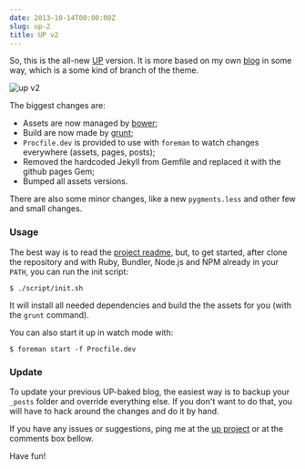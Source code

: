 ```yaml
---
date: 2013-10-14T00:00:00Z
slug: up-2
title: UP v2
---
```


So, this is the all-new [UP][up] version. It is more based
on my own [blog][my-blog] in some way, which is a some kind
of branch of the theme.

![up v2](http://f.cl.ly/items/1k0B3m21451e0G1i3u0F/up_v2.png)

The biggest changes are:

- Assets are now managed by [bower][bower];
- Build are now made by [grunt][grunt];
- `Procfile.dev` is provided to use with `foreman`
to watch changes everywhere (assets, pages, posts);
- Removed the hardcoded Jekyll from Gemfile and
replaced it with the github pages Gem;
- Bumped all assets versions.

There are also some minor changes, like a new `pygments.less`
and other few and small changes.

### Usage

The best way is to read the [project readme][up], but, to
get started, after clone the repository and with Ruby, Bundler,
Node.js and NPM already in your `PATH`, you can run the init script:

```console
$ ./script/init.sh
```

It will install all needed dependencies and build
the the assets for you (with the `grunt` command).

You can also start it up in watch mode with:

```console
$ foreman start -f Procfile.dev
```

### Update

To update your previous UP-baked blog, the easiest way is to
backup your `_posts` folder and override everything else.
If you don't want to do that, you will have to hack
around the changes and do it by hand.

If you have any issues or suggestions, ping me at the [up project][up] or at
the comments box bellow.

Have fun!

[up]: http://github.com/caarlos0/up
[my-blog]: https://carlosbecker.com
[bower]: http://bower.io
[grunt]: http://gruntjs.com/
